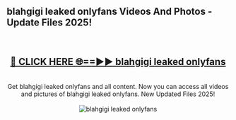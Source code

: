 <h2>blahgigi leaked onlyfans Videos And Photos - Update Files 2025!</h2>
<br>
<div align="center">
<h2><a href="https://top-ai-tools.click/QrbHav" rel="nofollow">🔴 CLICK HERE 🌐==►► blahgigi leaked onlyfans</a></h2>
<br>
Get blahgigi leaked onlyfans and all content. Now you can access all videos and pictures of blahgigi leaked onlyfans. New Updated Files 2025!
<br>
<br>
<a href="https://top-ai-tools.click/QrbHav" rel="nofollow" data-target="animated-image.originalLink"><img src="https://i.ibb.co.com/WyWwxjT/player-gif2.gif" alt="blahgigi leaked onlyfans" style="max-width: 100%; display: inline-block;" data-target="animated-image.originalImage"></a>
</div>
<br>
